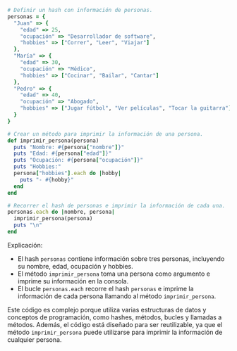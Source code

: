 ```ruby
# Definir un hash con información de personas.
personas = {
  "Juan" => {
    "edad" => 25,
    "ocupación" => "Desarrollador de software",
    "hobbies" => ["Correr", "Leer", "Viajar"]
  },
  "María" => {
    "edad" => 30,
    "ocupación" => "Médico",
    "hobbies" => ["Cocinar", "Bailar", "Cantar"]
  },
  "Pedro" => {
    "edad" => 40,
    "ocupación" => "Abogado",
    "hobbies" => ["Jugar fútbol", "Ver películas", "Tocar la guitarra"]
  }
}

# Crear un método para imprimir la información de una persona.
def imprimir_persona(persona)
  puts "Nombre: #{persona["nombre"]}"
  puts "Edad: #{persona["edad"]}"
  puts "Ocupación: #{persona["ocupación"]}"
  puts "Hobbies:"
  persona["hobbies"].each do |hobby|
    puts "- #{hobby}"
  end
end

# Recorrer el hash de personas e imprimir la información de cada una.
personas.each do |nombre, persona|
  imprimir_persona(persona)
  puts "\n"
end
```

Explicación:

* El hash `personas` contiene información sobre tres personas, incluyendo su nombre, edad, ocupación y hobbies.
* El método `imprimir_persona` toma una persona como argumento e imprime su información en la consola.
* El bucle `personas.each` recorre el hash `personas` e imprime la información de cada persona llamando al método `imprimir_persona`.

Este código es complejo porque utiliza varias estructuras de datos y conceptos de programación, como hashes, métodos, bucles y llamadas a métodos. Además, el código está diseñado para ser reutilizable, ya que el método `imprimir_persona` puede utilizarse para imprimir la información de cualquier persona.